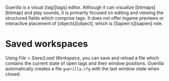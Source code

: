 Guerilla is a visual [tag][tags] editor. Although it can visualize [bitmaps][bitmap] and play sounds, it is primarily focused on editing and viewing the structured fields which comprise tags. It does not offer ingame previews or interactive placement of [objects][object], which is [Sapien's][sapien] role.

# Saved workspaces
Using _File > Save/Load Workspace_, you can save and reload a file which contains the current state of open tags and their window positions. Guerilla automatically creates a file `guerilla.cfg` with the last window state when closed.
